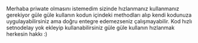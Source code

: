 Merhaba priwate olmasını istemedim sizinde hızlanmanız kullanmanız gerekiyor güle güle kullanın kodun içindeki methodları alıp kendi kodunuza uygulayabilirsiniz ama doğru entegre edemezseniz çalışmayabilir.
Kod hızlı setnodelay yok ekleyip kullanabilirsiniz güle güle kullanın hızlanmak herkesin hakkı :)
